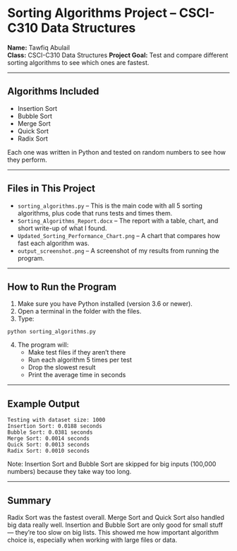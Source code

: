 # Sorting Algorithms Project – CSCI-C310 Data Structures

**Name:** Tawfiq Abulail  
**Class:** CSCI-C310 Data Structures
**Project Goal:** Test and compare different sorting algorithms to see which ones are fastest.

---

## Algorithms Included

- Insertion Sort  
- Bubble Sort  
- Merge Sort  
- Quick Sort  
- Radix Sort  

Each one was written in Python and tested on random numbers to see how they perform.

---

## Files in This Project

- `sorting_algorithms.py` – This is the main code with all 5 sorting algorithms, plus code that runs tests and times them.
- `Sorting_Algorithms_Report.docx` – The report with a table, chart, and short write-up of what I found.
- `Updated_Sorting_Performance_Chart.png` – A chart that compares how fast each algorithm was.
- `output_screenshot.png` – A screenshot of my results from running the program.

---

## How to Run the Program

1. Make sure you have Python installed (version 3.6 or newer).
2. Open a terminal in the folder with the files.
3. Type:

```
python sorting_algorithms.py
```

4. The program will:
   - Make test files if they aren’t there
   - Run each algorithm 5 times per test
   - Drop the slowest result
   - Print the average time in seconds

---

## Example Output

```
Testing with dataset size: 1000
Insertion Sort: 0.0188 seconds
Bubble Sort: 0.0381 seconds
Merge Sort: 0.0014 seconds
Quick Sort: 0.0013 seconds
Radix Sort: 0.0010 seconds
```

Note: Insertion Sort and Bubble Sort are skipped for big inputs (100,000 numbers) because they take way too long.

---

## Summary

Radix Sort was the fastest overall. Merge Sort and Quick Sort also handled big data really well. Insertion and Bubble Sort are only good for small stuff — they’re too slow on big lists. This showed me how important algorithm choice is, especially when working with large files or data.
